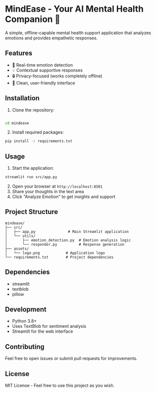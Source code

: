 # MindEase - Your AI Mental Health Companion 🧠

A simple, offline-capable mental health support application that analyzes emotions and provides empathetic responses.

## Features
- 🎯 Real-time emotion detection
- 💡 Contextual supportive responses
- 🔒 Privacy-focused (works completely offline)
- 🎨 Clean, user-friendly interface

## Installation

1. Clone the repository:
```bash

cd mindease
```

2. Install required packages:
```bash
pip install -r requirements.txt
```

## Usage

1. Start the application:
```bash
streamlit run src/app.py
```

2. Open your browser at `http://localhost:8501`
3. Share your thoughts in the text area
4. Click "Analyze Emotion" to get insights and support

## Project Structure
```
mindease/
├── src/
│   ├── app.py               # Main Streamlit application
│   └── utils/
│       ├── emotion_detection.py  # Emotion analysis logic
│       └── responder.py          # Response generation
├── assets/
│   └── logo.png            # Application logo
└── requirements.txt        # Project dependencies
```

## Dependencies
- streamlit
- textblob
- pillow

## Development
- Python 3.8+
- Uses TextBlob for sentiment analysis
- Streamlit for the web interface

## Contributing
Feel free to open issues or submit pull requests for improvements.

## License
MIT License - Feel free to use this project as you wish.